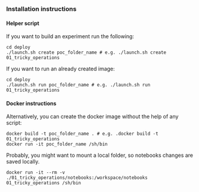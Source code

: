 ### Installation instructions

#### Helper script

If you want to build an experiment run the following:
```console
cd deploy
./launch.sh create poc_folder_name # e.g. ./launch.sh create 01_tricky_operations 
```

If you want to run an already created image:
```console
cd deploy
./launch.sh run poc_folder_name # e.g. ./launch.sh run 01_tricky_operations 
```


#### Docker instructions

Alternatively, you can create the docker image without the help of any script:

```console
docker build -t poc_folder_name . # e.g. .docker build -t 01_tricky_operations 
docker run -it poc_folder_name /sh/bin
```

Probably, you might want to mount a local folder, so notebooks changes are saved locally.

```console
docker run -it --rm -v ./01_tricky_operations/notebooks:/workspace/notebooks 01_tricky_operations /sh/bin 
```
